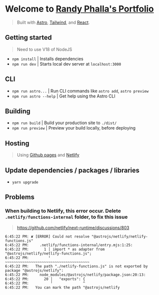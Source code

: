 # Welcome to [Randy Phalla's Portfolio](https://randyphalla.github.io/)
> Built with [Astro](https://astro.build/), [Tailwind](https://tailwindcss.com/), and [React](https://react.dev/).

## Getting started
> Need to use V18 of NodeJS
- `npm install` | Installs dependencies
- `npm run dev` | Starts local dev server at `localhost:3000`

## CLI
- `npm run astro...` | Run CLI commands like `astro add`, `astro preview`
- `npm run astro --help` | Get help using the Astro CLI

## Building
- `npm run build` | Build your production site to `./dist/`
- `npm run preview` | Preview your build locally, before deploying

## Hosting
> Using [Github pages](https://pages.github.com/) and [Netlify](https://www.netlify.com/)

## Update dependencies / packages / libraries
- `yarn upgrade`

## Problems

### When building to Netlify, this error occur. Delete `.netlify/functions-internal` folder, to fix this issue
> https://github.com/netlify/next-runtime/discussions/803
```
6:45:22 PM: ✘ [ERROR] Could not resolve "@astrojs/netlify/netlify-functions.js"
6:45:22 PM:     .netlify/functions-internal/entry.mjs:1:25:
6:45:22 PM:       1 │ import * as adapter from "@astrojs/netlify/netlify-functions.js";
6:45:22 PM:         ╵                          ~~~~~~~~~~~~~~~~~~~~~~~~~~~~~~~~~~~~~~~
6:45:22 PM:   The path "./netlify-functions.js" is not exported by package "@astrojs/netlify":
6:45:22 PM:     node_modules/@astrojs/netlify/package.json:20:13:
6:45:22 PM:       20 │   "exports": {
6:45:22 PM:          ╵              ^
6:45:22 PM:   You can mark the path "@astrojs/netlify
```